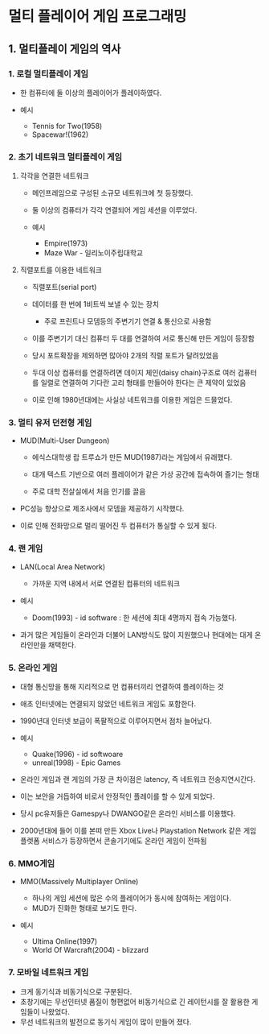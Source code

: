 # 멀티 플레이어 게임 프로그래밍

## 1. 멀티플레이 게임의 역사
### 1. 로컬 멀티플레이 게임
    
- 한 컴퓨터에 둘 이상의 플레이어가 플레이하였다.
    
- 예시
    - Tennis for Two(1958)
    - Spacewar!(1962)

### 2. 초기 네트워크 멀티플레이 게임
1. 각각을 연결한 네트워크 
    - 메인프레임으로 구성된 소규모 네트워크에 첫 등장했다.

   - 둘 이상의 컴퓨터가 각각 연결되어 게임 세션을 이루었다.

    - 예시
        - Empire(1973)
        - Maze War - 일리노이주립대학교
            
2. 직렬포트를 이용한 네트워크
   - 직렬포트(serial port)
    - 데이터를 한 번에 1비트씩 보낼 수 있는 장치
        - 주로 프린트나 모뎀등의 주변기기 연결 & 통신으로 사용함

    - 이를 주변기기 대신 컴퓨터 두 대를 연결하여 서로 통신해 만든 게임이 등장함

   - 당시 포트확장을 제외하면 많아야 2개의 직렬 포트가 달려있었음

    - 두대 이상 컴퓨터를 연결하려면 데이지 체인(daisy chain)구조로 여러 검퓨터를 일렬로 연결하여 기다란 고리 형태를 만들어야 한다는 큰 제약이 있었음
       
   - 이로 인해 1980년대에는 사실상 네트워크를 이용한 게임은 드믈었다.

### 3. 멀티 유저 던전형 게임
   
- MUD(Multi-User Dungeon)
   - 에식스대학생 랍 트루쇼가 만든 MUD(1987)라는 게임에서 유래했다.

   - 대개 텍스트 기반으로 여러 플레이어가 같은 가상 공간에 접속하여 즐기는 형태
    
    - 주로 대학 전살실에서 처음 인기를 끌음
  
- PC성능 향상으로 제조사에서 모뎀을 제공하기 시작했다.
   
- 이로 인해 전화망으로 멀리 떨어진 두 컴퓨터가 통실할 수 있게 됬다.

### 4. 랜 게임
    
- LAN(Local Area Network)
        
    - 가까운 지역 내에서 서로 연결된 컴퓨터의 네트워크

- 예시
    - Doom(1993) - id software : 한 세션에 최대 4명까지 접속 가능했다.
- 과거 많은 게임들이 온라인과 더불어 LAN방식도 많이 지원했으나 현대에는 대게 온라인만을 채택한다.

### 5. 온라인 게임
    
- 대형 통신망을 통해 지리적으로 먼 컴퓨터끼리 연결하여 플레이하는 것
- 애초 인터넷에는 연결되지 않았던 네트워크 게임도 포함한다.
- 1990년대 인터넷 보급이 폭팔적으로 이루어지면서 점차 늘어났다.
 - 예시
    - Quake(1996) - id softwoare
   - unreal(1998) - Epic Games

- 온라인 게임과 랜 게임의 가장 큰 차이점은 latency, 즉 네트워크 전송지연시간다.
    
- 이는 보안을 거듭하여 비로서 안정적인 플레이를 할 수 있게 되었다.
- 당시 pc유저들은 Gamespy나 DWANGO같은 온라인 서비스를 이용했다.
- 2000년대에 들어 이를 본떠 만든 Xbox Live나 Playstation Network 같은 게임 플렛폼 서비스가 등장하면서 콘솔기기에도 온라인 게임이 전파됨

### 6. MMO게임

- MMO(Massively Multiplayer Online)
    - 하나의 게임 세션에 많은 수의 플레이어가 동시에 참여하는 게임이다.
    - MUD가 진화한 형태로 보기도 한다.
    
- 예시
    - Ultima Online(1997)
    - World Of Warcraft(2004) - blizzard

### 7. 모바일 네트워크 게임

- 크게 동기식과 비동기식으로 구분된다.
- 초창기에는 무선인터넷 품질이 형편없어 비동기식으로 긴 레이턴시를 잘 활용한 게임들이 나왔었다.
- 무선 네트워크의 발전으로 동기식 게임이 많이 만들어 졌다.